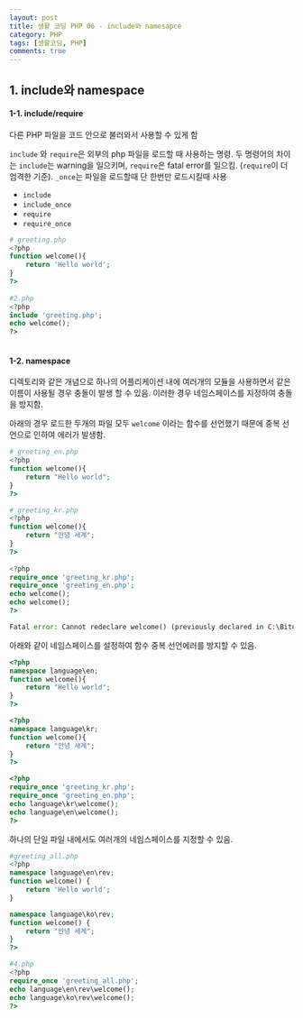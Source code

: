 ```yaml
---
layout: post
title: 생활 코딩 PHP 06 - include와 namesapce
category: PHP
tags: [생활코딩, PHP]
comments: true
---
```




## 1. include와 namespace

#### 1-1. include/require

다른 PHP 파일을 코드 안으로 불러와서 사용할 수 있게 함

`include` 와 `require`은 외부의 php 파일을 로드할 때 사용하는 명령.  두 명령어의 차이는 `include`는 warning을 일으키며, `require`은 fatal error를 일으킴. (`require`이 더 엄격한 기준).  `_once`는 파일을 로드할때 단 한번만 로드시킬때 사용

- `include`
- `include_once`
- `require`
- `require_once`

```php
# greeting.php
<?php
function welcome(){
    return 'Hello world';
}
?>
    
#2.php
<?php
include 'greeting.php';
echo welcome();
?>
    
```



#### 1-2. namespace

디렉토리와 같은 개념으로 하나의 어플리케이션 내에 여러개의 모듈을 사용하면서 같은 이름이 사용될 경우 충돌이 발생 할 수 있음. 이러한 경우 네임스페이스를 지정하여 충돌을 방지함.

아래의 경우 로드한 두개의 파일 모두 `welcome` 이라는 함수를 선언했기 때문에 중복 선언으로 인하여 에러가 발생함.

```php
# greeting_en.php
<?php
function welcome(){
    return "Hello world";
}
?>

# greeting_kr.php
<?php
function welcome(){
    return "안녕 세계";
}
?>
    
<?php
require_once 'greeting_kr.php';
require_once 'greeting_en.php';
echo welcome();
echo welcome();
?>

Fatal error: Cannot redeclare welcome() (previously declared in C:\Bitnami\wampstack-7.3.11-0\apache2\htdocs\include\greeting_kr.php:3) in C:\Bitnami\wampstack-7.3.11-0\apache2\htdocs\include\greeting_en.php on line 3
```



아래와 같이 네임스페이스를 설정하여 함수 중복 선언에러를 방지할 수 있음.

```php
<?php
namespace language\en;
function welcome(){
    return "Hello world";
}
?>

<?php
namespace language\kr;
function welcome(){
    return "안녕 세계";
}
?>

<?php
require_once 'greeting_kr.php';
require_once 'greeting_en.php';
echo language\kr\welcome();
echo language\en\welcome();
?>
```



하나의 단일 파일 내에서도 여러개의 네임스페이스를 지정할 수 있음.

```php
#greeting_all.php
<?php
namespace language\en\rev;
function welcome() {
    return 'Hello world';
}

namespace language\ko\rev;
function welcome() {
    return "안녕 세계";
}
?>

#4.php
<?php
require_once 'greeting_all.php';
echo language\en\rev\welcome();
echo language\ko\rev\welcome();
?>
```

